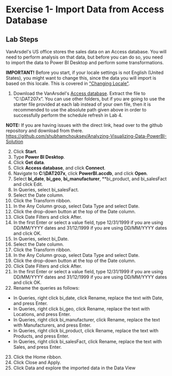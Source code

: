 # Exercise 1- Import Data from Access Database

## Lab Steps
VanArsdel's US office stores the sales data on an Access database. You will need to perform analysis on that data, but before you can do so, you need to import the data to Power BI Desktop and perform some transformations.       

**IMPORTANT!** Before you start, if your locale settings is not English (United States), you might want to change this, since the data you will import is based on this locale. This is covered in ["Changing Locale"](https://courses.edx.org/courses/course-v1:Microsoft+DAT207x+2T2017/course/).

1. Download the VanArsdel's [Access database](https://github.com/shubhamchouksey/Analyzing-Visualizing-Data-PowerBI-Solution/blob/master/PowerBI_Lab1/AccessDatabasePowerBI.zip). Extract the file to “C:\DAT207x”. You can use other folders, but if you are going to use the starter file provided at each lab instead of your own file, then it is recommended to use the absolute path given above in order to successfully perform the schedule refresh in Lab 4.

**NOTE:** If you are having issues with the direct link, head over to the github repository and download from there. https://github.com/shubhamchouksey/Analyzing-Visualizing-Data-PowerBI-Solution

2. Click **Start**.
3. Type **Power BI Desktop**.
4. Click **Get data**.
5. Click **Access database**, and click **Connect**.
6. Navigate to **C:\DAT207x**, click **PowerBI.accdb**, and click **Open**.
7. Select **bi_date**, **bi_geo**, **bi_manufacturer**, **bi_product, and bi_salesFact and click Edit.
8. In Queries, select bi_salesFact.
9. Select the Date column.
10. Click the Transform ribbon.
11. In the Any Column group, select Data Type and select Date.
12. Click the drop-down button at the top of the Date column.
13. Click Date Filters and click After.
14. In the first Enter or select a value field, type 12/31/1999 if you are using DD/MM/YYYY dates and 31/12/1999 if you are using DD/MM/YYYY dates and click OK.
15. In Queries, select bi_Date.
16. Select the Date column.
17. Click the Transform ribbon.
18. In the Any Column group, select Data Type and select Date.
19. Click the drop-down button at the top of the Date column.
20. Click Date Filters and click After.
21. In the first Enter or select a value field, type 12/31/1999 if you are using DD/MM/YYYY dates and 31/12/1999 if you are using DD/MM/YYYY dates and click OK.
22. Rename the queries as follows:
- In Queries, right click bi_date, click Rename, replace the text with Date, and press Enter.
- In Queries, right click bi_geo, click Rename, replace the text with Locations, and press Enter.
- In Queries, right click bi_manufacturer, click Rename, replace the text with Manufacturers, and press Enter.
- In Queries, right click bi_product, click Rename, replace the text with Products, and press Enter.
- In Queries, right click bi_salesFact, click Rename, replace the text with Sales, and press Enter.
23. Click the Home ribbon.
24. Click Close and Apply.
25. Click Data and explore the imported data in the Data View
